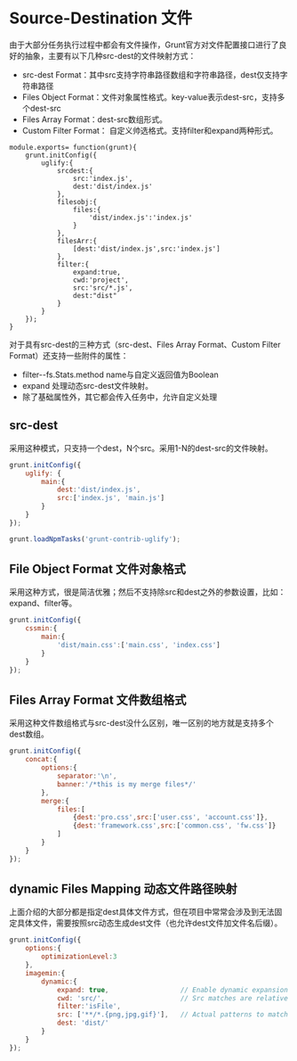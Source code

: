 # Source-Destination 文件

由于大部分任务执行过程中都会有文件操作，Grunt官方对文件配置接口进行了良好的抽象，主要有以下几种src-dest的文件映射方式：
+ src-dest Format：其中src支持字符串路径数组和字符串路径，dest仅支持字符串路径
+ Files Object Format：文件对象属性格式。key-value表示dest-src，支持多个dest-src
+ Files Array Format：dest-src数组形式。
+ Custom Filter Format： 自定义帅选格式。支持filter和expand两种形式。


```
module.exports= function(grunt){
	grunt.initConfig({
		uglify:{
			srcdest:{
				src:'index.js',
				dest:'dist/index.js'
			},
			filesobj:{
				files:{
					'dist/index.js':'index.js'
				}
			},
			filesArr:{
				[dest:'dist/index.js',src:'index.js']
			},
			filter:{
				expand:true,
				cwd:'project',
				src:'src/*.js',
				dest:"dist"
			}
		}
	});
}
```

对于具有src-dest的三种方式（src-dest、Files Array Format、Custom Filter Format）还支持一些附件的属性：
+ filter--fs.Stats.method name与自定义返回值为Boolean
+ expand 处理动态src-dest文件映射。
+ 除了基础属性外，其它都会传入任务中，允许自定义处理


## src-dest 

采用这种模式，只支持一个dest，N个src。采用1-N的dest-src的文件映射。

```javascript
grunt.initConfig({
	uglify: {
		main:{
			dest:'dist/index.js',
			src:['index.js', 'main.js']
		}
	}
});

grunt.loadNpmTasks('grunt-contrib-uglify');

```

## File Object Format 文件对象格式

采用这种方式，很是简洁优雅；然后不支持除src和dest之外的参数设置，比如：expand、filter等。

```javascript
grunt.initConfig({
	cssmin:{
		main:{
			'dist/main.css':['main.css', 'index.css']
		}
	}
});

```

## Files Array Format 文件数组格式

采用这种文件数组格式与src-dest没什么区别，唯一区别的地方就是支持多个dest数组。

```javascript
grunt.initConfig({
	concat:{
		options:{
			separator:'\n',
			banner:'/*this is my merge files*/'
		},
		merge:{
			files:[
				{dest:'pro.css',src:['user.css', 'account.css']},
				{dest:'framework.css',src:['common.css', 'fw.css']}
			]
		}
	}
});

```

## dynamic Files Mapping 动态文件路径映射

上面介绍的大部分都是指定dest具体文件方式，但在项目中常常会涉及到无法固定具体文件，需要按照src动态生成dest文件（也允许dest文件加文件名后缀）。

```javascript
grunt.initConfig({
	options:{
		optimizationLevel:3
	},
	imagemin:{
		dynamic:{
			expand: true,                  // Enable dynamic expansion 
			cwd: 'src/',                   // Src matches are relative to this path
			filter:'isFile', 
			src: ['**/*.{png,jpg,gif}'],   // Actual patterns to match 
			dest: 'dist/'
		}
	}
});

```

